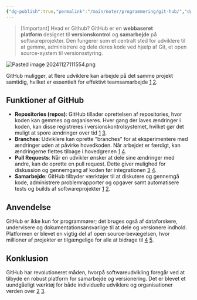 ```yaml
---
{"dg-publish":true,"permalink":"/main/noter/programmering/git-hub/","dgHomeLink":"false","dgShowBacklinks":"false","dgShowLocalGraph":"false","dgShowFileTree":"false","dgEnableSearch":"false","dgShowToc":"false","created":"2024-11-27T11:13:59.273+01:00"}
---
```


> [!important] Hvad er Github? 
> GitHub er en **webbaseret platform** designet til **versionskontrol** og **samarbejde** på softwareprojekter. Den fungerer som et centralt sted for udviklere til at gemme, administrere og dele deres kode ved hjælp af Git, et open source-system til versionsstyring.

![Pasted image 20241127111554.png](/img/user/Main/Images/Pasted%20image%2020241127111554.png)

GitHub muliggør, at flere udviklere kan arbejde på det samme projekt samtidig, hvilket er essentielt for effektivt teamsamarbejde [1](https://itconfidence.dk/encyclopedia/github/) [2](https://yayhosting.dk/ordbog/hvad-er-github).
## Funktioner af GitHub

- **Repositories (repos)**: GitHub tillader oprettelsen af repositories, hvor koden kan gemmes og organiseres. Hver gang der laves ændringer i koden, kan disse registreres i versionskontrolsystemet, hvilket gør det muligt at spore ændringer over tid [1](https://itconfidence.dk/encyclopedia/github/) [3](https://kinsta.com/dk/videnbase/git-vs-github/).
- **Branches**: Udviklere kan oprette "branches" for at eksperimentere med ændringer uden at påvirke hovedkoden. Når arbejdet er færdigt, kan ændringerne flettes tilbage i hovedgrenen [1](https://itconfidence.dk/encyclopedia/github/) [4](https://www.os2.eu/blog/nyheder-2/github-for-begyndere-1-4396).
- **Pull Requests**: Når en udvikler ønsker at dele sine ændringer med andre, kan de oprette en pull request. Dette giver mulighed for diskussion og gennemgang af koden før integrationen [3](https://kinsta.com/dk/videnbase/git-vs-github/) [4](https://www.os2.eu/blog/nyheder-2/github-for-begyndere-1-4396).
- **Samarbejde**: GitHub tilbyder værktøjer til at diskutere og gennemgå kode, administrere problemrapporter og opgaver samt automatisere tests og builds af softwareprojekter [1](https://itconfidence.dk/encyclopedia/github/) [2](https://yayhosting.dk/ordbog/hvad-er-github).

## Anvendelse

GitHub er ikke kun for programmører; det bruges også af dataforskere, undervisere og dokumentationsansvarlige til at dele og versionere indhold. Platformen er blevet en vigtig del af open source-bevægelsen, hvor millioner af projekter er tilgængelige for alle at bidrage til [4](https://www.os2.eu/blog/nyheder-2/github-for-begyndere-1-4396) [5](https://learn.microsoft.com/da-dk/contribute/content/git-github-fundamentals).

## Konklusion

GitHub har revolutioneret måden, hvorpå softwareudvikling foregår ved at tilbyde en robust platform for samarbejde og versionering. Det er blevet et uundgåeligt værktøj for både individuelle udviklere og organisationer verden over [2](https://yayhosting.dk/ordbog/hvad-er-github) [3](https://kinsta.com/dk/videnbase/git-vs-github/).